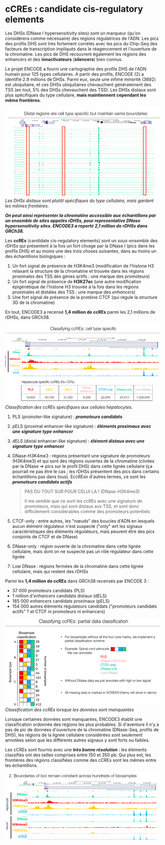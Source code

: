 # cCREs : candidate cis-regulatory elements

Les DHSs (DNase I hypersensitivity sites) sont un marqueur (qu'on considérera comme nécessaire) des régions régulatrices de l'ADN. Les pics des profils DHS sont très fortement corrélés avec les pics du Chip-Seq des facteurs de transcription impliqués dans le réagencement et l'ouverture de la chromatine. Les pics de DHS recouvrent également les régions des enhancers et des **innactivateurs** (**silencers**) bien connus. 

Le projet ENCODE a fourni une cartographie des profils DHS de l'ADN humain pour 125 types cellulaires. A partir des profils, ENCODE (2) a identifié 2.9 millions de DHSs. Parmi eux, seule une infime minorité (3692) est ubiquitaire, et ces DHSs ubiquitaires chevauchent généralement des TSS (en tout, 5% des DHSs chevauchent des TSS). Les DHSs distaux sont plus spécifiques du type cellulaire, **mais maintiennent cependant les même frontières**.

![Les DHSs distaux sont plutôt spécifiques du type cellulaire, mais gardent les mêmes frontières.](DHS_same_boundaries.png)
*Les DHSs distaux sont plutôt spécifiques du type cellulaire, mais gardent les mêmes frontières.*

***On peut ainsi représenter la chromatine accessible aux échantillons par un ensemble de sites appelés rDHSs, pour representative DNase hypersensitivity sites. ENCODE3 a reporté 2,1 million de rDHSs dans GRCh38.***

Les **ccREs** (candidate cis-regulatory elements) sont un *sous-ensemble* des rDHSs qui présentent à la fois un fort clivage par la DNase I (pics dans les profils DHS) et au moins une des trois choses suivantes, dans au moins un des échantillons biologiques :

1. Un fort signal de présence de H3K4me3 (modification de l'histone H3 relaxant la structure de la chromatine et trouvée dans les régions proximales des TSS des gènes actifs : une marque des promoteurs)
2. Un fort signal de présence de **H3K27ac** (une autre modification épigénétique de l'histone H3 trouvée à la fois dans les régions proximales et distales des TSS : une marque des *enhancers*)
3. Une fort signal de présence de la protéine CTCF (qui régule la structure 3D de la chromatine)

En tout, ENCODE3 a recensé **1,4 million de ccREs** parmi les 2,1 millions de rDHSs, dans GRCh38.



![Classification des 3!=6 types de ccREs (classifying_ccREs.png)](classifying_ccREs.png)
*Classification des ccREs spécifiques aux cellules hépatocytes.*

1. PLS (promoter-like signature) : ***promoteurs candidats***

2. pELS (proximal enhancer-like signature) : ***éléments proximaux avec une signature type enhancer***

3. dELS (distal enhancer-like signature) : ***élément distaux avec une signature type enhancer***

4. DNase-H3K4me3 : régions présentant une signature de promoteurs (H3K4me3) et qui sont des régions ouvertes de la chromatine (clivées par la DNase => pics sur le profil DHS) dans cette lignée cellulaire (ça pourrait ne pas être le cas ; les rDHSs présentent des pics dans certains échantillons pas dans tous). EccREsn d'autres termes, ce sont les ***promoteurs candidats actifs***

   > PAS DU TOUT SUR POUR CELUI LA ! (DNase-H3K4me3)
   >
   > Il me semble que ce sont les ccREs avec une signature de promoteurs, mais qui sont distaux aux TSS, et sont donc difficilement considérables comme des promoteurs potentiels

5. CTCF-only : entre autres, les "nœuds" des boucles d'ADN en lesquels aucun élément régulateur n'est suspecté ("only" wrt les signaux caractéristiques des éléments régulateurs, mais peuvent être des pics conjoints de CTCF et de DNase)

6. DNase-only : région ouverte de la chromatine dans cette lignée cellulaire, mais dont on ne suspecte pas un rôle régulateur dans cette lignée

7. Low DNase : régions fermées de la chromatine dans cette lignée cellulaire, mais qui restent des rDHSs



Parmi les **1,4 million de ccREs** dans GRCh38 recensés par ENCODE 3 :

- 37 000 promoteurs candidats (PLS)
- 1 million d'*enhancers* candidats distaux (dELS) 
- 185 000 *enhancers* candidats proximaux (pELS)
- 154 000 autres éléments régulateurs candidats ("promoteurs candidats actifs" ? et CTCF ni promoteurs ni enhancers)

![Classification des ccREs lorsque les données sont manquantes](partial_data.png)
*Classification des ccREs lorsque les données sont manquantes*

Lorsque certaines données sont manquantes, ENCODE3 établit une classification ordonnée des régions les plus probables. Si d'aventure il n'y a pas de pic de données d'ouverture de la chromatine (DNase-Seq, profils de DHS), les régions de la lignée cellulaire considérées sont seulement annotées selon que les différents autres signaux y sont forts ou faibles.

Les cCREs sont fournis avec une ***très bonne résolution*** : les éléments classifiés ont des tailles comprises entre 150 et 350 pb. Qui plus est, les frontières des régions classifiées comme des cCREs sont les mêmes entre les échantillons.

![Same boundaries accross biosamples](same_boundaries.png)

